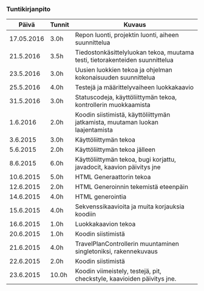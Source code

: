 ### Tuntikirjanpito
Päivä | Tunnit | Kuvaus
--------------- | ----- | ------
17.05.2016 | 3.0h | Repon luonti, projektin luonti, aiheen suunnittelua
21.5.2016 | 3.5h | Tiedostonkäsittelyluokan tekoa, muutama testi, tietorakenteiden suunnittelua
23.5.2016 | 3.0h | Uusien luokkien tekoa ja ohjelman kokonaisuuden suunnittelua
25.5.2016 | 4.0h | Testejä ja määrittelyvaiheen luokkakaavio
31.5.2016 | 3.0h | Statuscodeja, käyttöliittymän tekoa, kontrollerin muokkaamista
1.6.2016 | 2.0h | Koodin siistimistä, käyttöliittymän jatkamista, muutaman luokan laajentamista
3.6.2015 | 3.0h | Käyttöliittymän tekoa
5.6.2015 | 2.0h | Käyttöliittymän tekoa jälleen
8.6.2015 | 6.0h | Käyttöliittymän tekoa, bugi korjattu, javadocit, kaavion päivitys jne
10.6.2015| 5.0h | HTML Generaattorin tekoa
12.6.2015| 2.0h | HTML Generoinnin tekemistä eteenpäin
14.6.2015| 4.0h | HTML generointia
15.6.2015| 4.0h | Sekvenssikaavioita ja muita korjauksia koodiin
16.6.2015| 1.0h | Luokkakaavion tekoa
20.6.2015| 1.0h | Koodin siistimistä
21.6.2015| 4.0h | TravelPlanControllerin muuntaminen singletoniksi, rakennekuvaus
22.6.2015| 2.0h | Koodin siistimistä
23.6.2015| 10.0h | Koodin viimeistely, testejä, pit, checkstyle, kaavioiden päivitys jne.


